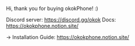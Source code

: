 Hi, thank you for buying okokPhone! :)

Discord server: https://discord.gg/okok
Docs: https://okokphone.notion.site/

-> Installation Guide: https://okokphone.notion.site/

